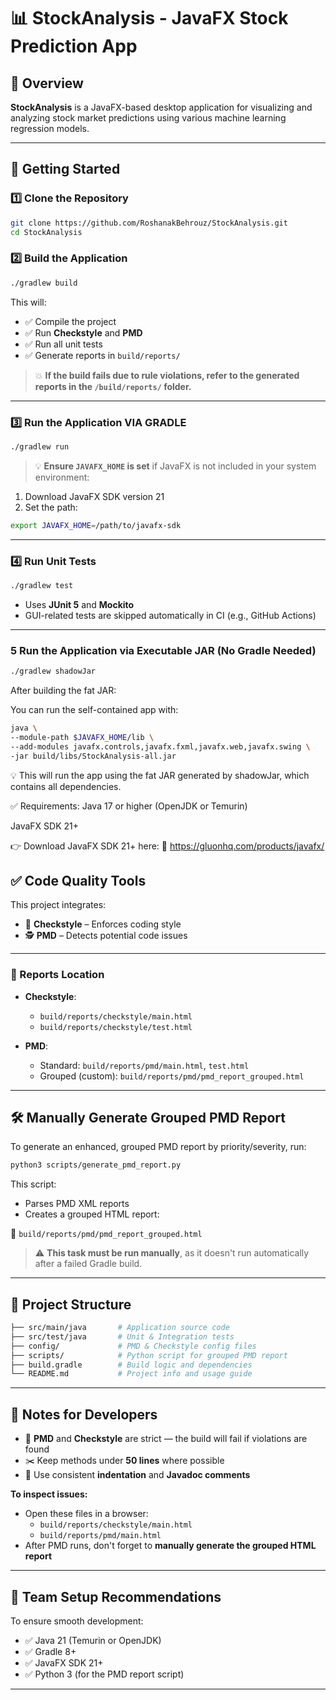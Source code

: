 # 📊 StockAnalysis - JavaFX Stock Prediction App

## 🧠 Overview

**StockAnalysis** is a JavaFX-based desktop application for visualizing and analyzing stock market predictions using various machine learning regression models.

---

## 🚀 Getting Started

### 1️⃣ Clone the Repository

```bash
git clone https://github.com/RoshanakBehrouz/StockAnalysis.git
cd StockAnalysis
```

### 2️⃣ Build the Application

```bash
./gradlew build
```

This will:

- ✅ Compile the project  
- ✅ Run **Checkstyle** and **PMD**  
- ✅ Run all unit tests  
- ✅ Generate reports in `build/reports/`

> 💥 **If the build fails due to rule violations, refer to the generated reports in the `/build/reports/` folder.**

---

### 3️⃣ Run the Application VIA GRADLE

```bash
./gradlew run
```

> 💡 **Ensure `JAVAFX_HOME` is set** if JavaFX is not included in your system environment:

1. Download JavaFX SDK version 21  
2. Set the path:

```bash
export JAVAFX_HOME=/path/to/javafx-sdk
```

---

### 4️⃣ Run Unit Tests

```bash
./gradlew test
```

- Uses **JUnit 5** and **Mockito**  
- GUI-related tests are skipped automatically in CI (e.g., GitHub Actions)

---

### 5 Run the Application via Executable JAR (No Gradle Needed)

```bash
./gradlew shadowJar
```
After building the fat JAR:

You can run the self-contained app with:
```bash
java \
--module-path $JAVAFX_HOME/lib \
--add-modules javafx.controls,javafx.fxml,javafx.web,javafx.swing \
-jar build/libs/StockAnalysis-all.jar
```

💡 This will run the app using the fat JAR generated by shadowJar, which contains all dependencies.

✅ Requirements:
Java 17 or higher (OpenJDK or Temurin)

JavaFX SDK 21+

👉 Download JavaFX SDK 21+ here:
🔗 https://gluonhq.com/products/javafx/


## ✅ Code Quality Tools

This project integrates:

- 🧹 **Checkstyle** – Enforces coding style
- 🕵️ **PMD** – Detects potential code issues

---

### 📁 Reports Location

- **Checkstyle**:  
  - `build/reports/checkstyle/main.html`  
  - `build/reports/checkstyle/test.html`

- **PMD**:  
  - Standard: `build/reports/pmd/main.html`, `test.html`  
  - Grouped (custom): `build/reports/pmd/pmd_report_grouped.html`

---

## 🛠️ Manually Generate Grouped PMD Report

To generate an enhanced, grouped PMD report by priority/severity, run:

```bash
python3 scripts/generate_pmd_report.py
```

This script:

- Parses PMD XML reports  
- Creates a grouped HTML report:

📄 `build/reports/pmd/pmd_report_grouped.html`

> ⚠️ **This task must be run manually**, as it doesn't run automatically after a failed Gradle build.

---

## 📁 Project Structure

```bash
├── src/main/java       # Application source code  
├── src/test/java       # Unit & Integration tests  
├── config/             # PMD & Checkstyle config files  
├── scripts/            # Python script for grouped PMD report  
├── build.gradle        # Build logic and dependencies  
└── README.md           # Project info and usage guide  
```

---

## 📌 Notes for Developers

- 🧱 **PMD** and **Checkstyle** are strict — the build will fail if violations are found  
- ✂️ Keep methods under **50 lines** where possible  
- 🧼 Use consistent **indentation** and **Javadoc comments**  

**To inspect issues:**

- Open these files in a browser:
  - `build/reports/checkstyle/main.html`
  - `build/reports/pmd/main.html`
- After PMD runs, don't forget to **manually generate the grouped HTML report**

---

## 👥 Team Setup Recommendations

To ensure smooth development:

- ✅ Java 21 (Temurin or OpenJDK)  
- ✅ Gradle 8+  
- ✅ JavaFX SDK 21+  
- ✅ Python 3 (for the PMD report script)

---
